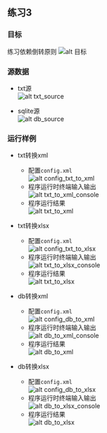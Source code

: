 ## 练习3

### 目标
练习依赖倒转原则
![alt 目标](ext/goal.jpg)

### 源数据

+ txt源  
![alt txt_source](ext/txt_source.png)

+ sqlite源  
![alt db_source](ext/db_source.png)

### 运行样例
+ txt转换xml
  + 配置`config.xml`  
![alt config_txt_to_xml](ext/config_txt_to_xml.png)
  + 程序运行时终端输入输出  
![alt txt_to_xml_console](ext/txt_to_xml_console.png)
  + 程序运行结果  
![alt txt_to_xml](ext/txt_to_xml.png)

+ txt转换xlsx
  + 配置`config.xml`  
![alt config_txt_to_xlsx](ext/config_txt_to_xlsx.png)
  + 程序运行时终端输入输出  
![alt txt_to_xlsx_console](ext/txt_to_xlsx_console.png)
  + 程序运行结果  
![alt txt_to_xlsx](ext/txt_to_xlsx.png)

+ db转换xml
  + 配置`config.xml`  
![alt config_db_to_xml](ext/config_db_to_xml.png)
  + 程序运行时终端输入输出  
![alt db_to_xml_console](ext/db_to_xml_console.png)
  + 程序运行结果  
![alt db_to_xml](ext/db_to_xml.png)

+ db转换xlsx
  + 配置`config.xml`  
![alt config_db_to_xlsx](ext/config_db_to_xlsx.png)
  + 程序运行时终端输入输出  
![alt db_to_xlsx_console](ext/db_to_xlsx_console.png)
  + 程序运行结果  
![alt db_to_xlsx](ext/db_to_xlsx.png)

